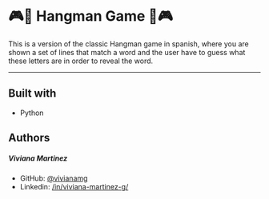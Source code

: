 #  🎮👾 Hangman Game 👾🎮

This is a version of the classic Hangman game in spanish, where you are shown a set of lines that match a word and the user have to guess what these letters are in order to reveal the word. 

------------
## Built with
- Python

## Authors 
##### Viviana Martinez
- GitHub: [@vivianamg](http://https://github.com/vivianamg "@vivianamg")
- Linkedin: [/in/viviana-martinez-g/](http://https://www.linkedin.com/in/viviana-martinez-g/ "/in/viviana-martinez-g/")